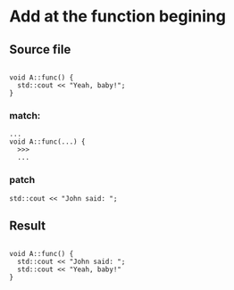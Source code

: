 # Add at the function begining


## Source file

```

void A::func() {
  std::cout << "Yeah, baby!";
}

```


### match:
```
...
void A::func(...) {
  >>>
  ...
```

### patch

```
std::cout << "John said: ";

```


## Result

```

void A::func() {
  std::cout << "John said: ";
  std::cout << "Yeah, baby!"
}

```